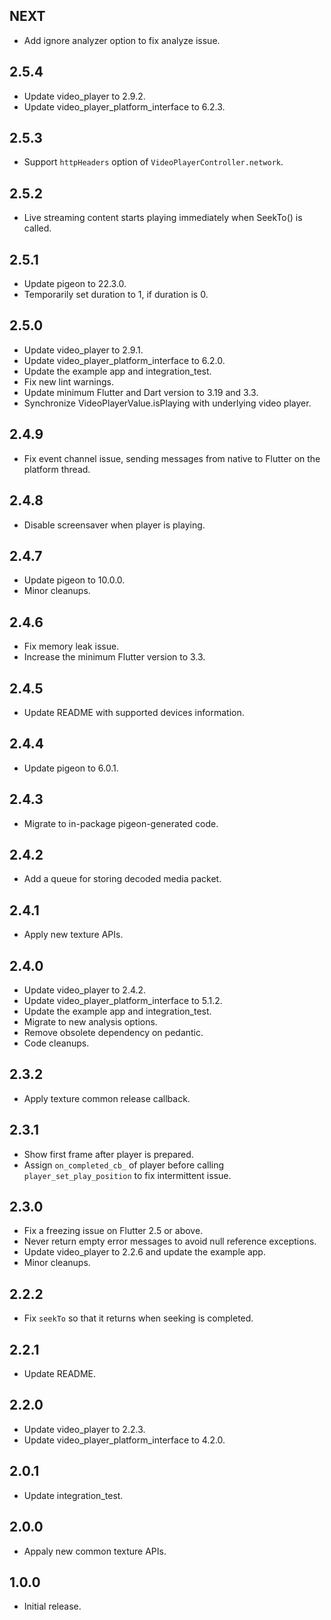 ## NEXT

* Add ignore analyzer option to fix analyze issue.

## 2.5.4

* Update video_player to 2.9.2.
* Update video_player_platform_interface to 6.2.3.

## 2.5.3

* Support `httpHeaders` option of `VideoPlayerController.network`.

## 2.5.2

* Live streaming content starts playing immediately when SeekTo() is called.

## 2.5.1

* Update pigeon to 22.3.0.
* Temporarily set duration to 1, if duration is 0.

## 2.5.0

* Update video_player to 2.9.1.
* Update video_player_platform_interface to 6.2.0.
* Update the example app and integration_test.
* Fix new lint warnings.
* Update minimum Flutter and Dart version to 3.19 and 3.3.
* Synchronize VideoPlayerValue.isPlaying with underlying video player.

## 2.4.9

* Fix event channel issue, sending messages from native to Flutter on the platform thread.

## 2.4.8

* Disable screensaver when player is playing.

## 2.4.7

* Update pigeon to 10.0.0.
* Minor cleanups.

## 2.4.6

* Fix memory leak issue.
* Increase the minimum Flutter version to 3.3.

## 2.4.5

* Update README with supported devices information.

## 2.4.4

* Update pigeon to 6.0.1.

## 2.4.3

* Migrate to in-package pigeon-generated code.

## 2.4.2

* Add a queue for storing decoded media packet.

## 2.4.1

* Apply new texture APIs.

## 2.4.0

* Update video_player to 2.4.2.
* Update video_player_platform_interface to 5.1.2.
* Update the example app and integration_test.
* Migrate to new analysis options.
* Remove obsolete dependency on pedantic.
* Code cleanups.

## 2.3.2

* Apply texture common release callback.

## 2.3.1

* Show first frame after player is prepared.
* Assign `on_completed_cb_` of player before calling `player_set_play_position` to fix intermittent issue.

## 2.3.0

* Fix a freezing issue on Flutter 2.5 or above.
* Never return empty error messages to avoid null reference exceptions.
* Update video_player to 2.2.6 and update the example app.
* Minor cleanups.

## 2.2.2

* Fix `seekTo` so that it returns when seeking is completed.

## 2.2.1

* Update README.

## 2.2.0

* Update video_player to 2.2.3.
* Update video_player_platform_interface to 4.2.0.

## 2.0.1

* Update integration_test.

## 2.0.0

* Appaly new common texture APIs.

## 1.0.0

* Initial release.
